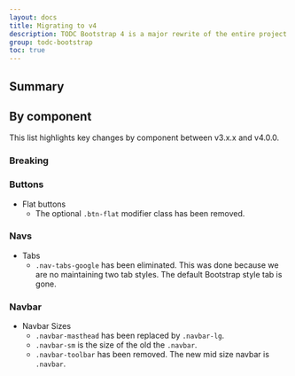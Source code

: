 ```yaml
---
layout: docs
title: Migrating to v4
description: TODC Bootstrap 4 is a major rewrite of the entire project. The most notable changes are summarized below, followed by more specific changes to relevant components.
group: todc-bootstrap
toc: true
---
```


## Summary

## By component

This list highlights key changes by component between v3.x.x and v4.0.0.

### Breaking

### Buttons

  - Flat buttons
    - The optional `.btn-flat` modifier class has been removed.

### Navs

  - Tabs
    - `.nav-tabs-google` has been eliminated. This was done because we are no
      maintaining two tab styles. The default Bootstrap style tab is gone.

### Navbar

  - Navbar Sizes
    - `.navbar-masthead` has been replaced by `.navbar-lg`.
    - `.navbar-sm` is the size of the old the `.navbar`.
    - `.navbar-toolbar` has been removed. The new mid size navbar is `.navbar`.
